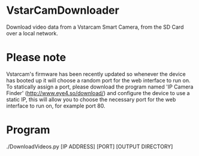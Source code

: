 # VstarCamDownloader
Download video data from a Vstarcam Smart Camera, from the SD Card over a local network.

# Please note
Vstarcam's firmware has been recently updated so whenever the device has booted up it will choose a random port for the web interface to run on. To statically assign a port, please download the program named 'IP Camera Finder' (http://www.eye4.so/download/) and configure the device to use a static IP, this will allow you to choose the necessary port for the web interface to run on, for example port 80.

# Program

./DownloadVideos.py [IP ADDRESS] [PORT] [OUTPUT DIRECTORY]
